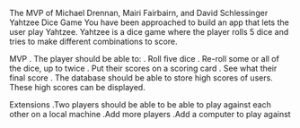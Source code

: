The MVP of Michael Drennan, Mairi Fairbairn, and David Schlessinger
Yahtzee Dice Game
You have been approached to build an app that lets the user play Yahtzee. Yahtzee is a dice game where the player rolls 5 dice and tries to make different combinations to score.

MVP
. The player should be able to:
. Roll five dice
. Re-roll some or all of the dice, up to twice
. Put their scores on a scoring card
. See what their final score
. The database should be able to store high scores of users. These high scores can be displayed.

Extensions
  .Two players should be able to be able to play against each other on a local machine
  .Add more players
  .Add a computer to play against

